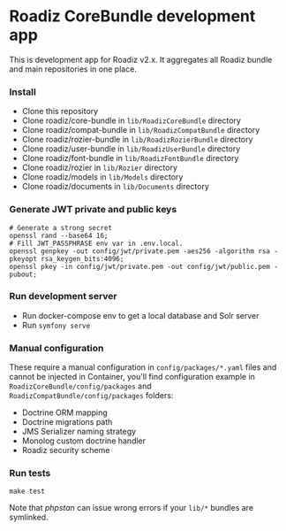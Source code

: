 # Roadiz CoreBundle development app

This is development app for Roadiz v2.x. It aggregates all Roadiz bundle and main repositories in one place.

### Install

- Clone this repository
- Clone roadiz/core-bundle in `lib/RoadizCoreBundle` directory
- Clone roadiz/compat-bundle in `lib/RoadizCompatBundle` directory
- Clone roadiz/rozier-bundle in `lib/RoadizRozierBundle` directory
- Clone roadiz/user-bundle in `lib/RoadizUserBundle` directory
- Clone roadiz/font-bundle in `lib/RoadizFontBundle` directory
- Clone roadiz/rozier in `lib/Rozier` directory
- Clone roadiz/models in `lib/Models` directory
- Clone roadiz/documents in `lib/Documents` directory

### Generate JWT private and public keys

```shell script
# Generate a strong secret
openssl rand --base64 16; 
# Fill JWT_PASSPHRASE env var in .env.local.
openssl genpkey -out config/jwt/private.pem -aes256 -algorithm rsa -pkeyopt rsa_keygen_bits:4096;
openssl pkey -in config/jwt/private.pem -out config/jwt/public.pem -pubout;
```

### Run development server

- Run docker-compose env to get a local database and Solr server
- Run `symfony serve`

### Manual configuration

These require a manual configuration in `config/packages/*.yaml` files and cannot be injected in Container, 
you'll find configuration example in `RoadizCoreBundle/config/packages` and `RoadizCompatBundle/config/packages` folders:

- Doctrine ORM mapping
- Doctrine migrations path
- JMS Serializer naming strategy
- Monolog custom doctrine handler
- Roadiz security scheme

### Run tests

```shell
make test
```

Note that _phpstan_ can issue wrong errors if your `lib/*` bundles are symlinked.
